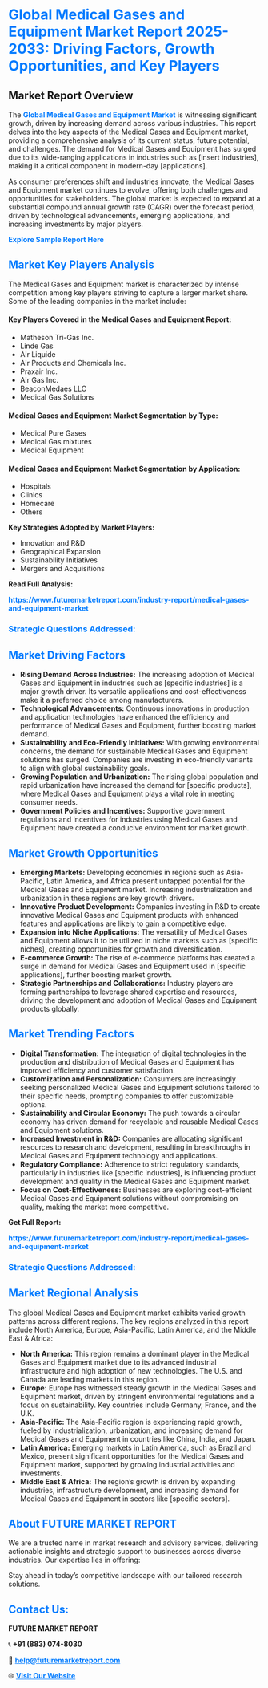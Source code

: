<h1 style="color: #007BFF;">Global Medical Gases and Equipment Market Report 2025-2033: Driving Factors, Growth Opportunities, and Key Players</h1>

<section id="overview">
<h2>Market Report Overview</h2>
<p>The <a href="https://www.futuremarketreport.com/industry-report/medical-gases-and-equipment-market" style="color: #007BFF; text-decoration: none;"><strong>Global Medical Gases and Equipment Market</strong></a> is witnessing significant growth, driven by increasing demand across various industries. This report delves into the key aspects of the Medical Gases and Equipment market, providing a comprehensive analysis of its current status, future potential, and challenges. The demand for Medical Gases and Equipment has surged due to its wide-ranging applications in industries such as [insert industries], making it a critical component in modern-day [applications].</p>
<p>As consumer preferences shift and industries innovate, the Medical Gases and Equipment market continues to evolve, offering both challenges and opportunities for stakeholders. The global market is expected to expand at a substantial compound annual growth rate (CAGR) over the forecast period, driven by technological advancements, emerging applications, and increasing investments by major players.</p>
</section>

<section id="overview">
<p><a href="https://www.futuremarketreport.com/request-sample/reportId=44247" style="color: #007BFF; text-decoration: none;"><strong>Explore Sample Report Here</strong></a></p>
</section>

<section id="key-players">
<h2 style="color: #007BFF;">Market Key Players Analysis</h2>
<p>The Medical Gases and Equipment market is characterized by intense competition among key players striving to capture a larger market share. Some of the leading companies in the market include:</p>
<h4>Key Players Covered in the Medical Gases and Equipment Report:</h4>
<ul><li>Matheson Tri-Gas Inc.</li><li>Linde Gas</li><li>Air Liquide</li><li>Air Products and Chemicals Inc.</li><li>Praxair Inc.</li><li>Air Gas Inc.</li><li>BeaconMedaes LLC</li><li>Medical Gas Solutions</li></ul>
<h4>Medical Gases and Equipment Market Segmentation by Type:</h4>
<ul><li>Medical Pure Gases</li><li>Medical Gas mixtures</li><li>Medical Equipment</li></ul>

<h4>Medical Gases and Equipment Market Segmentation by Application:</h4>
<ul><li>Hospitals</li><li>Clinics</li><li>Homecare</li><li>Others</li></ul>
<p><strong>Key Strategies Adopted by Market Players:</strong></p>
<ul>
<li>Innovation and R&D</li>
<li>Geographical Expansion</li>
<li>Sustainability Initiatives</li>
<li>Mergers and Acquisitions</li>
</ul>
</section>

<section>
<p><strong>Read Full Analysis: </strong></p><a href="https://www.futuremarketreport.com/industry-report/medical-gases-and-equipment-market" style="color: #007BFF; text-decoration: none;"><strong>https://www.futuremarketreport.com/industry-report/medical-gases-and-equipment-market</strong></a>
<h3 style="color: #007BFF;">Strategic Questions Addressed:</h3>
</section>

<section id="driving-factors">
<h2 style="color: #007BFF;">Market Driving Factors</h2>
<ul>
<li><strong>Rising Demand Across Industries:</strong> The increasing adoption of Medical Gases and Equipment in industries such as [specific industries] is a major growth driver. Its versatile applications and cost-effectiveness make it a preferred choice among manufacturers.</li>
<li><strong>Technological Advancements:</strong> Continuous innovations in production and application technologies have enhanced the efficiency and performance of Medical Gases and Equipment, further boosting market demand.</li>
<li><strong>Sustainability and Eco-Friendly Initiatives:</strong> With growing environmental concerns, the demand for sustainable Medical Gases and Equipment solutions has surged. Companies are investing in eco-friendly variants to align with global sustainability goals.</li>
<li><strong>Growing Population and Urbanization:</strong> The rising global population and rapid urbanization have increased the demand for [specific products], where Medical Gases and Equipment plays a vital role in meeting consumer needs.</li>
<li><strong>Government Policies and Incentives:</strong> Supportive government regulations and incentives for industries using Medical Gases and Equipment have created a conducive environment for market growth.</li>
</ul>
</section>

<section id="growth-opportunities">
<h2 style="color: #007BFF;">Market Growth Opportunities</h2>
<ul>
<li><strong>Emerging Markets:</strong> Developing economies in regions such as Asia-Pacific, Latin America, and Africa present untapped potential for the Medical Gases and Equipment market. Increasing industrialization and urbanization in these regions are key growth drivers.</li>
<li><strong>Innovative Product Development:</strong> Companies investing in R&D to create innovative Medical Gases and Equipment products with enhanced features and applications are likely to gain a competitive edge.</li>
<li><strong>Expansion into Niche Applications:</strong> The versatility of Medical Gases and Equipment allows it to be utilized in niche markets such as [specific niches], creating opportunities for growth and diversification.</li>
<li><strong>E-commerce Growth:</strong> The rise of e-commerce platforms has created a surge in demand for Medical Gases and Equipment used in [specific applications], further boosting market growth.</li>
<li><strong>Strategic Partnerships and Collaborations:</strong> Industry players are forming partnerships to leverage shared expertise and resources, driving the development and adoption of Medical Gases and Equipment products globally.</li>
</ul>
</section>

<section id="trending-factors">
<h2 style="color: #007BFF;">Market Trending Factors</h2>
<ul>
<li><strong>Digital Transformation:</strong> The integration of digital technologies in the production and distribution of Medical Gases and Equipment has improved efficiency and customer satisfaction.</li>
<li><strong>Customization and Personalization:</strong> Consumers are increasingly seeking personalized Medical Gases and Equipment solutions tailored to their specific needs, prompting companies to offer customizable options.</li>
<li><strong>Sustainability and Circular Economy:</strong> The push towards a circular economy has driven demand for recyclable and reusable Medical Gases and Equipment solutions.</li>
<li><strong>Increased Investment in R&D:</strong> Companies are allocating significant resources to research and development, resulting in breakthroughs in Medical Gases and Equipment technology and applications.</li>
<li><strong>Regulatory Compliance:</strong> Adherence to strict regulatory standards, particularly in industries like [specific industries], is influencing product development and quality in the Medical Gases and Equipment market.</li>
<li><strong>Focus on Cost-Effectiveness:</strong> Businesses are exploring cost-efficient Medical Gases and Equipment solutions without compromising on quality, making the market more competitive.</li>
</ul>
</section>

<section>
<p><strong>Get Full Report: </strong></p><a href="https://www.futuremarketreport.com/industry-report/medical-gases-and-equipment-market" style="color: #007BFF; text-decoration: none;"><strong>https://www.futuremarketreport.com/industry-report/medical-gases-and-equipment-market</strong></a>
<h3 style="color: #007BFF;">Strategic Questions Addressed:</h3>
</section>


<section id="regional-analysis">
<h2 style="color: #007BFF;">Market Regional Analysis</h2>
<p>The global Medical Gases and Equipment market exhibits varied growth patterns across different regions. The key regions analyzed in this report include North America, Europe, Asia-Pacific, Latin America, and the Middle East & Africa:</p>
<ul>
<li><strong>North America:</strong> This region remains a dominant player in the Medical Gases and Equipment market due to its advanced industrial infrastructure and high adoption of new technologies. The U.S. and Canada are leading markets in this region.</li>
<li><strong>Europe:</strong> Europe has witnessed steady growth in the Medical Gases and Equipment market, driven by stringent environmental regulations and a focus on sustainability. Key countries include Germany, France, and the U.K.</li>
<li><strong>Asia-Pacific:</strong> The Asia-Pacific region is experiencing rapid growth, fueled by industrialization, urbanization, and increasing demand for Medical Gases and Equipment in countries like China, India, and Japan.</li>
<li><strong>Latin America:</strong> Emerging markets in Latin America, such as Brazil and Mexico, present significant opportunities for the Medical Gases and Equipment market, supported by growing industrial activities and investments.</li>
<li><strong>Middle East & Africa:</strong> The region’s growth is driven by expanding industries, infrastructure development, and increasing demand for Medical Gases and Equipment in sectors like [specific sectors].</li>
</ul>
</section>

<footer>
<h2 style="color: #007BFF;">About FUTURE MARKET REPORT</h2>
<p>We are a trusted name in market research and advisory services, delivering actionable insights and strategic support to businesses across diverse industries. Our expertise lies in offering:</p>

<p>Stay ahead in today’s competitive landscape with our tailored research solutions.</p>

<h2 style="color: #007BFF;">Contact Us:</h2>
<p><strong>FUTURE MARKET REPORT</strong></p>
<p>📞 <strong>+91 (883) 074-8030</strong></p>
<p>📧 <strong><a href="mailto:help@futuremarketreport.com" style="color: #007BFF;">help@futuremarketreport.com</a></strong></p>
<p>🌐 <strong><a href="https://www.futuremarketreport.com/" style="color: #007BFF;">Visit Our Website</a></strong></p>
</footer>